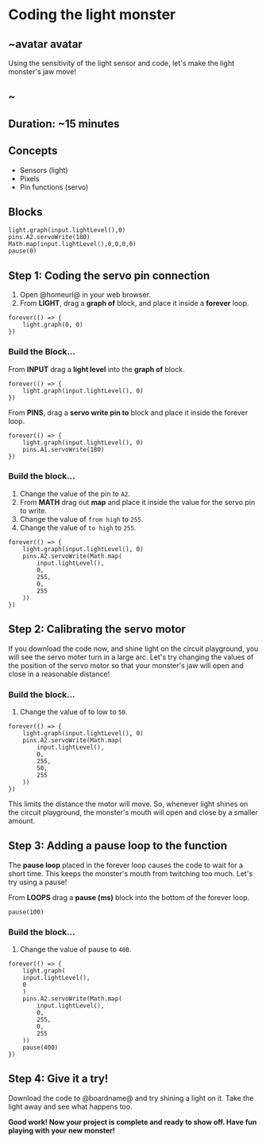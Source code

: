 # Coding the light monster

## ~avatar avatar
Using the sensitivity of the light sensor and code, let's make the light monster's jaw move!
## ~

## Duration: ~15 minutes

## Concepts
* Sensors (light)
* Pixels
* Pin functions (servo)

## Blocks

```cards 
light.graph(input.lightLevel(),0)
pins.A2.servoWrite(180)
Math.map(input.lightLevel(),0,0,0,0)
pause(0)
``` 

## Step 1: Coding the servo pin connection

1. Open @homeurl@ in your web browser. 
2. From **LIGHT**, drag a **graph of** block, and place it inside a **forever** loop. 

```blocks 
forever(() => {
    light.graph(0, 0)
})
```

### Build the Block...

From **INPUT** drag a **light level** into the **graph of** block.

```blocks 
forever(() => {
    light.graph(input.lightLevel(), 0)
})
```

From **PINS**, drag a **servo write pin to** block and place it inside the forever loop. 

```blocks 
forever(() => {
    light.graph(input.lightLevel(), 0)
    pins.A1.servoWrite(180)
})
```

### Build the block...

1. Change the value of the pin to ``A2``.
2. From **MATH** drag out **map** and place it inside the value for the servo pin to write. 
3. Change the value of `from high` to ``255``.
4. Change the value of `to high` to ``255``.

```blocks 
forever(() => {
    light.graph(input.lightLevel(), 0)
    pins.A2.servoWrite(Math.map(
        input.lightLevel(), 
        0,
        255, 
        0,
        255
    ))
})
```
## Step 2: Calibrating the servo motor 

If you download the code now, and shine light on the circuit playground, you will see the servo moter turn in a large arc. 
Let's try changing the values of the position of the servo motor so that your monster's jaw will open and close in a reasonable distance! 

### Build the block...

1. Change the value of to low to ``50``.

```blocks 
forever(() => {
    light.graph(input.lightLevel(), 0)
    pins.A2.servoWrite(Math.map(
        input.lightLevel(), 
        0,
        255, 
        50,
        255
    ))
})
```

This limits the distance the motor will move. So, whenever light shines on the circuit playground, the monster's mouth will open and close by a smaller amount. 

## Step 3: Adding a pause loop to the function 

The **pause loop** placed in the forever loop causes the code to wait for a short time. This keeps the monster's mouth from twitching too much. Let's try using a pause! 

From **LOOPS** drag a **pause (ms)** block into the bottom of the forever loop. 

```block
pause(100)
```

### Build the block...

1. Change the value of pause to ``400``.

```blocks
forever(() => {
    light.graph(
    input.lightLevel(), 
    0
    )
    pins.A2.servoWrite(Math.map(
        input.lightLevel(), 
        0, 
        255, 
        0, 
        255
    ))
    pause(400)
})
```

## Step 4: Give it a try!

Download the code to @boardname@ and try shining a light on it. Take the light away and see what happens too.

**Good work! Now your project is complete and ready to show off. Have fun playing with your new monster!** 
 
